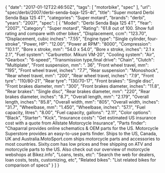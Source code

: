 {
    "date": "2017-01-12T22:46:50Z",
    "tags": [
        "motorbike",
        "spec"
    ],
    "url": "spec\/derbi\/2007\/derbi-senda-baja-125-4t",
    "title": "Super motard Derbi Senda Baja 125 4T",
    "categories": "Super motard",
    "brands": "derbi",
    "years": "2007",
    "spec": [
        {
            "Model": "Derbi Senda Baja 125 4T",
            "Year": "2007",
            "Category": "Super motard",
            "Rating": "61.8 out of 100. Show full rating and compare with other bikes",
            "Displacement, ccm": "123.70",
            "Displacement, cubic inches": "7.55",
            "Engine type": "Single cylinder, four-stroke",
            "Power, HP": "12.00",
            "Power at RPM": "8000",
            "Compression": "10.1:1",
            "Bore x stroke, mm": "54.0 x 54.0",
            "Bore x stroke, inches": "2.1 x 2.1",
            "Fuel system": "Carburettor. Mikuni VM-20",
            "Cooling system": "Air",
            "Gearbox": "6-speed",
            "Transmission type,final drive": "Chain",
            "Clutch": "Multiplate",
            "Front suspension, mm": ". 36",
            "Front wheel travel, mm": "195",
            "Front wheel travel, inches": "7.7",
            "Rear suspension": "Monoshock",
            "Rear wheel travel, mm": "200",
            "Rear wheel travel, inches": "7.9",
            "Front tyre": "110\/80-21",
            "Rear tyre": "130\/70-17",
            "Front brakes": "Single disc",
            "Front brakes diameter, mm": "300",
            "Front brakes diameter, inches": "11.8",
            "Rear brakes": "Single disc",
            "Rear brakes diameter, mm": "220",
            "Rear brakes diameter, inches": "8.7",
            "Overall length, mm": "2.179",
            "Overall length, inches": "85.8",
            "Overall width, mm": "805",
            "Overall width, inches": "31.7",
            "Wheelbase, mm": "1.450",
            "Wheelbase, inches": "57.1",
            "Fuel capacity, litres": "8.00",
            "Fuel capacity, gallons": "2.11",
            "Color options": "Black",
            "Starter": "Kick",
            "Insurance costs": "Get estimated US insurance cost with a quote from Allstate Motorcycle Insurance",
            "Parts finder": "Chaparral provides online schematics & OEM parts for the US.   Motorcycle Superstore provides an easy-to-use parts finder. Ships to the US, Canada, UK and Australia.MotoSport.com ships motorcycle parts and accessories to most countries.    Sixity.com has low prices and free shipping on ATV and motorcycle parts to the US. Also check out our overview of motorcycle webshops at Bikez.info",
            "Loans, tests, etc": "Search the web for dealers, loan costs, tests, customizing, etc",
            "Related bikes": "List related bikes for comparison of specs"
        }
    ]
}